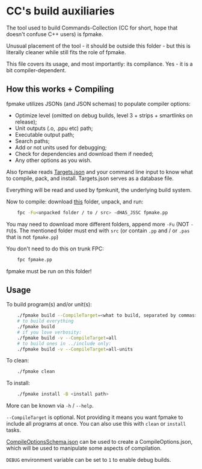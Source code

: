 # CC's build auxiliaries

The tool used to build Commands-Collection (CC for short, hope that doesn't confuse C++ users) is fpmake.

Unusual placement of the tool - it should be outside this folder - but this is literally cleaner while still fits the role of fpmake.

This file covers its usage, and most importantly: its compilance. Yes - it is a bit compiler-dependent.

## How this works + Compiling

fpmake utilizes JSONs (and JSON schemas) to populate compiler options:

* Optimize level (omitted on debug builds, level 3 + strips + smartlinks on release);
* Unit outputs (.o, .ppu etc) path;
* Executable output path;
* Search paths;
* Add or not units used for debugging;
* Check for dependencies and download them if needed;
* Any other options as you wish.

Also fpmake reads [Targets.json](Targets.json) and your command line input to know what to compile, pack, and install. Targets.json serves as a database file.

Everything will be read and used by fpmkunit, the underlying build system.

Now to compile: download [this](https://gitlab.com/freepascal.org/fpc/source/-/tree/main/packages/fcl-jsonschema?ref_type=heads) folder, unpack, and run:

```bash
    fpc -Fu<unpacked folder / to / src> -dHAS_JSSC fpmake.pp
```

You may need to download more different folders, append more `-Fu` (NOT `-FU`)s. The mentioned folder must end with `src` (or contain `.pp` and / or `.pas` that is not `fpmake.pp`)

You don't need to do this on trunk FPC:

```bash
    fpc fpmake.pp
```

fpmake must be run on this folder!

## Usage

To build program(s) and/or unit(s):

```bash
    ./fpmake build --CompileTarget=<what to build, separated by commas>
    # to build everything
    ./fpmake build
    # if you love verbosity:
    ./fpmake build -v --CompileTarget=all
    # to build ones in ../include only:
    ./fpmake build -v --CompileTarget=all-units
```

To clean:

```bash
    ./fpmake clean
```

To install:

```bash
    ./fpmake install -B <install path>
```

More can be known via `-h` / `--help`.

`--CompileTarget` is optional. Not providing it means you want fpmake to include all programs at once. You can also use this with `clean` or `install` tasks.

[CompileOptionsSchema.json](CompileOptionsSchema.json) can be used to create a CompileOptions.json, which will be used to manipulate some aspects of compilation.

`DEBUG` environment variable can be set to `1` to enable debug builds.
